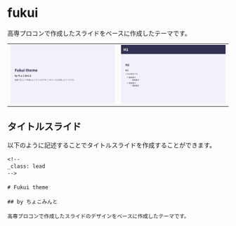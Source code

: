 # fukui

高専プロコンで作成したスライドをベースに作成したテーマです。

<table>
  <tr>
    <td><img src="fukui_example_1.png" alt="example_title_slide" width="300"/></td>
    <td><img src="fukui_example_2.png" alt="example_slide" width="300"/></td>
  </tr>
</table>

## タイトルスライド

以下のように記述することでタイトルスライドを作成することができます。

```text
<!--
_class: lead
-->

# Fukui theme

## by ちょこみんと

高専プロコンで作成したスライドのデザインをベースに作成したテーマです。
```
